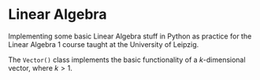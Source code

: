 # Linear Algebra

Implementing some basic Linear Algebra stuff in Python as practice for the Linear Algebra 1
course taught at the University of Leipzig.

The `Vector()` class implements the basic functionality of a $k$-dimensional vector, where $k > 1$.
